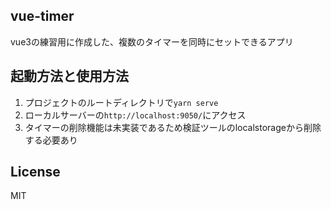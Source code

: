 ## vue-timer
vue3の練習用に作成した、複数のタイマーを同時にセットできるアプリ

## 起動方法と使用方法
1. プロジェクトのルートディレクトリで`yarn serve`
2. ローカルサーバーの`http://localhost:9050/`にアクセス
3. タイマーの削除機能は未実装であるため検証ツールのlocalstorageから削除する必要あり

## License
MIT

